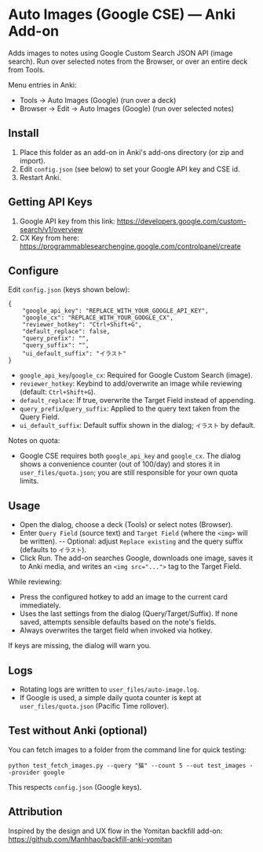 # Auto Images (Google CSE) — Anki Add-on

Adds images to notes using Google Custom Search JSON API (image search). Run over selected notes from the Browser, or over an entire deck from Tools.

Menu entries in Anki:
- Tools → Auto Images (Google) (run over a deck)
- Browser → Edit → Auto Images (Google) (run over selected notes)

## Install

1. Place this folder as an add-on in Anki's add-ons directory (or zip and import).
2. Edit `config.json` (see below) to set your Google API key and CSE id.
3. Restart Anki.

## Getting API Keys
1. Google API key from this link: https://developers.google.com/custom-search/v1/overview
2. CX Key from here: https://programmablesearchengine.google.com/controlpanel/create

## Configure

Edit `config.json` (keys shown below):

```
{
	"google_api_key": "REPLACE_WITH_YOUR_GOOGLE_API_KEY",
	"google_cx": "REPLACE_WITH_YOUR_GOOGLE_CX",
	"reviewer_hotkey": "Ctrl+Shift+G",
	"default_replace": false,
	"query_prefix": "",
	"query_suffix": "",
	"ui_default_suffix": "イラスト"
}
```

- `google_api_key`/`google_cx`: Required for Google Custom Search (image).
- `reviewer_hotkey`: Keybind to add/overwrite an image while reviewing (default: `Ctrl+Shift+G`).
- `default_replace`: If true, overwrite the Target Field instead of appending.
- `query_prefix`/`query_suffix`: Applied to the query text taken from the Query Field.
- `ui_default_suffix`: Default suffix shown in the dialog; `イラスト` by default.

Notes on quota:
- Google CSE requires both `google_api_key` and `google_cx`. The dialog shows a convenience counter (out of 100/day) and stores it in `user_files/quota.json`; you are still responsible for your own quota limits.

## Usage

- Open the dialog, choose a deck (Tools) or select notes (Browser).
- Enter `Query Field` (source text) and `Target Field` (where the `<img>` will be written).
-- Optional: adjust `Replace existing` and the query suffix (defaults to `イラスト`).
- Click Run. The add-on searches Google, downloads one image, saves it to Anki media, and writes an `<img src="...">` tag to the Target Field.

While reviewing:
- Press the configured hotkey to add an image to the current card immediately.
- Uses the last settings from the dialog (Query/Target/Suffix). If none saved, attempts sensible defaults based on the note's fields.
- Always overwrites the target field when invoked via hotkey.

If keys are missing, the dialog will warn you.

## Logs

- Rotating logs are written to `user_files/auto-image.log`.
- If Google is used, a simple daily quota counter is kept at `user_files/quota.json` (Pacific Time rollover).

## Test without Anki (optional)

You can fetch images to a folder from the command line for quick testing:

```
python test_fetch_images.py --query "猫" --count 5 --out test_images --provider google
```

This respects `config.json` (Google keys).

## Attribution

Inspired by the design and UX flow in the Yomitan backfill add-on: https://github.com/Manhhao/backfill-anki-yomitan
